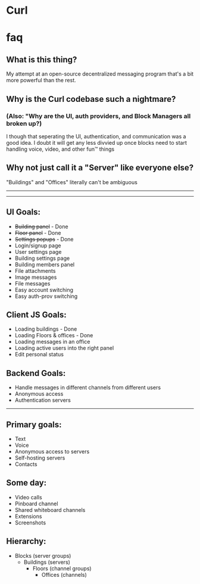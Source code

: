# Curl
# faq
## What is this thing?

My attempt at an open-source decentralized messaging program that's a bit more powerful than the rest.


## Why is the Curl codebase such a nightmare?
### (Also: "Why are the UI, auth providers, and Block Managers all broken up?) 

I though that seperating the UI, authentication, and communication was a good idea. I doubt it will get any less divvied up once blocks need to start handling voice, video, and other fun™ things

## Why not just call it a "Server" like everyone else?

"Buildings" and "Offices" literally can't be ambiguous

---
---

## UI Goals:

* ~~Building panel~~ - Done
* ~~Floor panel~~ - Done
* ~~Settings popups~~ - Done
* Login/signup page
* User settings page
* Building settings page
* Building members panel
* File attachments
* Image messages
* File messages
* Easy account switching
* Easy auth-prov switching

## Client JS Goals:
* Loading buildings - Done
* Loading Floors & offices - Done
* Loading messages in an office
* Loading active users into the right panel
* Edit personal status

## Backend Goals:

* Handle messages in different channels from different users
* Anonymous access
* Authentication servers

--- 
## Primary goals:
* Text
* Voice
* Anonymous access to servers
* Self-hosting servers
* Contacts

## Some day:
* Video calls
* Pinboard channel
* Shared whiteboard channels
* Extensions
* Screenshots


## Hierarchy:

* Blocks (server groups)
  * Buildings (servers)
    * Floors (channel groups)
      * Offices (channels)
